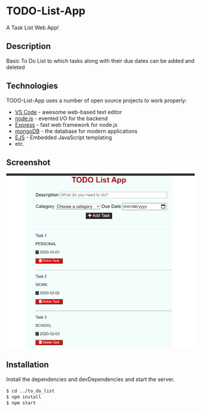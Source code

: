 # TODO-List-App
A Task List Web App!

## Description 
Basic To Do List to which tasks along with their due dates can be added and deleted

## Technologies
TODO-List-App uses a number of open source projects to work properly:
* [VS Code](//code.visualstudio.com/) - awesome web-based text editor
* [node.js](//nodejs.org/en/) - evented I/O for the backend
* [Express](//expressjs.com/) - fast web framework for node.js
* [mongoDB](//www.mongodb.com/) - the database for modern applications
* [EJS](//ejs.co/) - Embedded JavaScript templating
* etc.

## Screenshot
![img](https://github.com/rahulr20y/TODO-List-App/blob/master/Screenshot%20(36).png)

## Installation
Install the dependencies and devDependencies and start the server.

```
$ cd ../to_do_list
$ npm install
$ npm start
```
